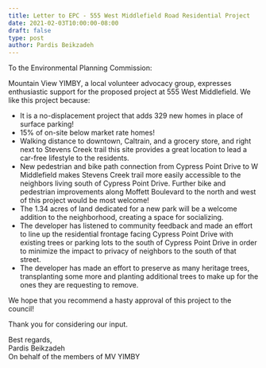 ```yaml
---
title: Letter to EPC - 555 West Middlefield Road Residential Project
date: 2021-02-03T10:00:00-08:00
draft: false
type: post
author: Pardis Beikzadeh
---
```


To the Environmental Planning Commission:  
  
Mountain View YIMBY, a local volunteer advocacy group, expresses enthusiastic support for the proposed project at 555 West Middlefield. We like this project because:  
  
- It is a no-displacement project that adds 329 new homes in place of surface parking!  
- 15% of on-site below market rate homes!  
- Walking distance to downtown, Caltrain, and a grocery store, and right next to Stevens Creek trail this site provides a great location to lead a car-free lifestyle to the residents.  
- New pedestrian and bike path connection from Cypress Point Drive to W Middlefield makes Stevens Creek trail more easily accessible to the neighbors living south of Cypress Point Drive. Further bike and pedestrian improvements along Moffett Boulevard to the north and west of this project would be most welcome!  
- The 1.34 acres of land dedicated for a new park will be a welcome addition to the neighborhood, creating a space for socializing.  
- The developer has listened to community feedback and made an effort to line up the residential frontage facing Cypress Point Drive with existing trees or parking lots to the south of Cypress Point Drive in order to minimize the impact to privacy of neighbors to the south of that street.  
- The developer has made an effort to preserve as many heritage trees, transplanting some more and planting additional trees to make up for the ones they are requesting to remove.  
  
We hope that you recommend a hasty approval of this project to the council!  
    
Thank you for considering our input.  
  
Best regards,  
Pardis Beikzadeh  
On behalf of the members of MV YIMBY